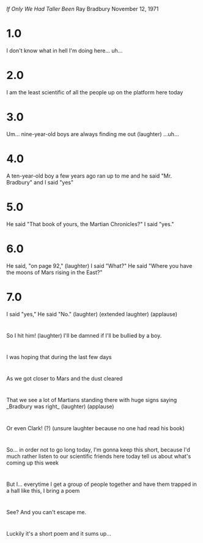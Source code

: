 _If Only We Had Taller Been_
Ray Bradbury
November 12, 1971

# 1.0
  <aside class="notes">
    I don't know what in hell I'm doing here... uh... 
  </aside>

# 2.0
  <aside class="notes">
    I am the least scientific of all the people up on the platform here today
  </aside>

# 3.0
  <aside class="notes">
    Um...  nine-year-old boys are always finding me out (laughter) ...uh...
  </aside>

# 4.0
  <aside class="notes">
    A ten-year-old boy a few years ago ran up to me and he said "Mr. Bradbury" and I said "yes"
  </aside>

# 5.0
  <aside class="notes">
    He said "That book of yours, the Martian Chronicles?" I said "yes."
  </aside>

# 6.0
  <aside class="notes">
    He said, "on page 92," (laughter) I said "What?" He said "Where you have the moons of Mars rising in the East?"
  </aside>

# 7.0
  <aside class="notes">
    I said "yes," He said "No." (laughter) (extended laughter) (applause)
  </aside>

# 
  <aside class="notes">
    So I hit him! (laughter) I'll be damned if I'll be bullied by a boy.
  </aside>

# 
  <aside class="notes">
    I was hoping that during the last few days
  </aside>

# 
  <aside class="notes">
    As we got closer to Mars and the dust cleared
  </aside>

# 
  <aside class="notes">
    That we see a lot of Martians standing there with huge signs saying _Bradbury was right_ (laughter) (applause)
  </aside>

# 
  <aside class="notes">
    Or even Clark! (?) (unsure laughter because no one had read his book)
  </aside>

# 
  <aside class="notes">
    So... in order not to go long today, I'm gonna keep this short, because I'd much rather listen to our scientific friends here today tell us about what's coming up this week
  </aside>

# 
  <aside class="notes">
    But I... everytime I get a group of people together and have them trapped in a hall like this, I bring a poem
  </aside>

# 
  <aside class="notes">
    See? And you can't escape me.
  </aside>

# 
  <aside class="notes">
    Luckily it's a short poem and it sums up... 
  </aside>

# 
  <aside class="notes">
    
  </aside>

# 
  <aside class="notes">
    
  </aside>

# 
  <aside class="notes">
    
  </aside>

# 
  <aside class="notes">
    
  </aside>

# 
  <aside class="notes">
    
  </aside>

# 
  <aside class="notes">
    
  </aside>

# 
  <aside class="notes">
    
  </aside>
